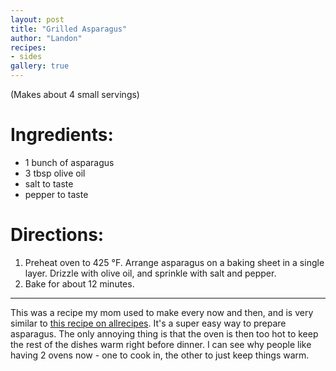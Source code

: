 ```yaml
---
layout: post
title: "Grilled Asparagus"
author: "Landon"
recipes:
- sides
gallery: true
---
```


(Makes about 4 small servings)

# Ingredients:

- 1 bunch of asparagus
- 3 tbsp olive oil
- salt to taste
- pepper to taste

# Directions:

1. Preheat oven to 425 °F. Arrange asparagus on a baking sheet in a single layer. Drizzle with olive oil, and sprinkle with salt and pepper.
2. Bake for about 12 minutes.

---

This was a recipe my mom used to make every now and then, and is very similar to [this recipe on allrecipes](https://www.allrecipes.com/recipe/214931/oven-roasted-asparagus/). It's a super easy way to prepare asparagus. The only annoying thing is that the oven is then too hot to keep the rest of the dishes warm right before dinner. I can see why people like having 2 ovens now - one to cook in, the other to just keep things warm.

<div class="gallery">
<figure name="1" alt="asparagus" caption="This is a super easy, quick, and tasty way to prep asparagus"></figure>
</div>
